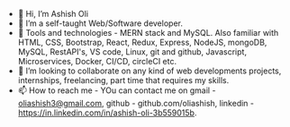 - 👋 Hi, I’m Ashish Oli
- 👀 I’m a self-taught Web/Software developer.
- 🌱 Tools and technologies -  MERN stack and MySQL. Also familiar with HTML, CSS, Bootstrap, React, Redux, Express, NodeJS, mongoDB, MySQL, RestAPI's, VS code, Linux, git and github, Javascript, Microservices, Docker, CI/CD, circleCI etc.
- 💞️ I’m looking to collaborate on any kind of web developments projects, internships, freelancing, part time that requires my skills.
- 📫 How to reach me - YOu can contact me on gmail - oliashish3@gmail.com, github - github.com/oliashish, linkedin - https://in.linkedin.com/in/ashish-oli-3b559015b.


